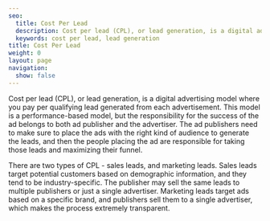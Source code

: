 ```yaml
---
seo:
  title: Cost Per Lead
  description: Cost per lead (CPL), or lead generation, is a digital advertising model where you pay per qualifying lead generated from each advertisement.
  keywords: cost per lead, lead generation
title: Cost Per Lead
weight: 0
layout: page
navigation:
  show: false
---
```


Cost per lead (CPL), or lead generation, is a digital advertising model where you pay per qualifying lead generated from each advertisement. This model is a performance-based model, but the responsibility for the success of the ad belongs to both ad publisher and the advertiser. The ad publishers need to make sure to place the ads with the right kind of audience to generate the leads, and then the people placing the ad are responsible for taking those leads and maximizing their funnel. 

There are two types of CPL - sales leads, and marketing leads. Sales leads target potential customers based on demographic information, and they tend to be industry-specific. The publisher may sell the same leads to multiple publishers or just a single advertiser. Marketing leads target ads based on a specific brand, and publishers sell them to a single advertiser, which makes the process extremely transparent. 
